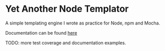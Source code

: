 # Yet Another Node Templator
A simple templating engine I wrote as practice for Node, npm and Mocha.

Documentation can be found [here](https://htmlpreview.github.io/?https://github.com/TobleroneSwordfish/yant/blob/master/documentation_static.html)

TODO: more test coverage and documentation examples.
